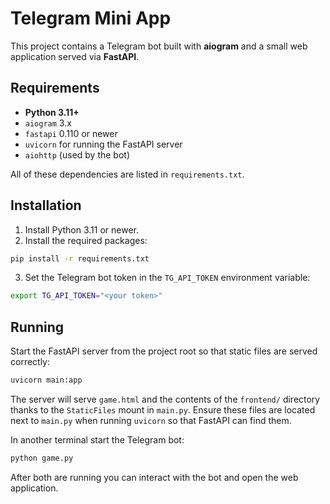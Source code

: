 # Telegram Mini App

This project contains a Telegram bot built with **aiogram** and a small web application served via **FastAPI**.

## Requirements

* **Python 3.11+**
* `aiogram` 3.x
* `fastapi` 0.110 or newer
* `uvicorn` for running the FastAPI server
* `aiohttp` (used by the bot)

All of these dependencies are listed in `requirements.txt`.

## Installation

1. Install Python 3.11 or newer.
2. Install the required packages:

```bash
pip install -r requirements.txt
```

3. Set the Telegram bot token in the `TG_API_TOKEN` environment variable:

```bash
export TG_API_TOKEN="<your token>"
```

## Running

Start the FastAPI server from the project root so that static files are served correctly:

```bash
uvicorn main:app
```

The server will serve `game.html` and the contents of the `frontend/` directory
thanks to the `StaticFiles` mount in `main.py`. Ensure these files are located
next to `main.py` when running `uvicorn` so that FastAPI can find them.

In another terminal start the Telegram bot:

```bash
python game.py
```

After both are running you can interact with the bot and open the web application.
